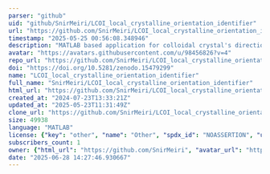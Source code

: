 ```yaml
---
parser: "github"
uid: "github/SnirMeiri/LCOI_local_crystalline_orientation_identifier"
url: "https://github.com/SnirMeiri/LCOI_local_crystalline_orientation_identifier"
timestamp: "2025-05-25 00:56:08.348946"
description: "MATLAB based application for colloidal crystal's directionality detection and analysis. Applies to microscope images of the crystal's cross-section. Able to detect triangular, rectangular and hexagonal local order."
avatar: "https://avatars.githubusercontent.com/u/98456826?v=4"
repo_url: "https://github.com/SnirMeiri/LCOI_local_crystalline_orientation_identifier"
doi: "https://doi.org/10.5281/zenodo.15479299"
name: "LCOI_local_crystalline_orientation_identifier"
full_name: "SnirMeiri/LCOI_local_crystalline_orientation_identifier"
html_url: "https://github.com/SnirMeiri/LCOI_local_crystalline_orientation_identifier"
created_at: "2024-07-23T13:33:21Z"
updated_at: "2025-05-23T11:31:49Z"
clone_url: "https://github.com/SnirMeiri/LCOI_local_crystalline_orientation_identifier.git"
size: 49938
language: "MATLAB"
license: {"key": "other", "name": "Other", "spdx_id": "NOASSERTION", "url": null, "node_id": "MDc6TGljZW5zZTA="}
subscribers_count: 1
owner: {"html_url": "https://github.com/SnirMeiri", "avatar_url": "https://avatars.githubusercontent.com/u/98456826?v=4", "login": "SnirMeiri", "type": "User"}
date: "2025-06-28 14:27:46.930667"
---
```

